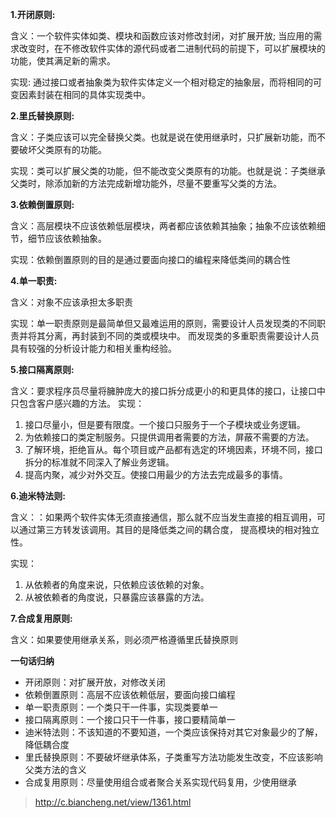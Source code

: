 **1.开闭原则:**

含义：一个软件实体如类、模块和函数应该对修改封闭，对扩展开放; 当应用的需求改变时，在不修改软件实体的源代码或者二进制代码的前提下，可以扩展模块的功能，使其满足新的需求。

实现: 通过接口或者抽象类为软件实体定义一个相对稳定的抽象层，而将相同的可变因素封装在相同的具体实现类中。</br>

**2.里氏替换原则:**

含义：子类应该可以完全替换父类。也就是说在使用继承时，只扩展新功能，而不要破坏父类原有的功能。<br>

实现：类可以扩展父类的功能，但不能改变父类原有的功能。也就是说：子类继承父类时，除添加新的方法完成新增功能外，尽量不要重写父类的方法。

**3.依赖倒置原则:**

含义：高层模块不应该依赖低层模块，两者都应该依赖其抽象；抽象不应该依赖细节，细节应该依赖抽象。

实现：依赖倒置原则的目的是通过要面向接口的编程来降低类间的耦合性

**4.单一职责:**

含义：对象不应该承担太多职责

实现：单一职责原则是最简单但又最难运用的原则，需要设计人员发现类的不同职责并将其分离，再封装到不同的类或模块中。 而发现类的多重职责需要设计人员具有较强的分析设计能力和相关重构经验。

**5.接口隔离原则:**

含义：要求程序员尽量将臃肿庞大的接口拆分成更小的和更具体的接口，让接口中只包含客户感兴趣的方法。 实现：

1. 接口尽量小，但是要有限度。一个接口只服务于一个子模块或业务逻辑。
2. 为依赖接口的类定制服务。只提供调用者需要的方法，屏蔽不需要的方法。
3. 了解环境，拒绝盲从。每个项目或产品都有选定的环境因素，环境不同，接口拆分的标准就不同深入了解业务逻辑。
4. 提高内聚，减少对外交互。使接口用最少的方法去完成最多的事情。

**6.迪米特法则:**

含义：：如果两个软件实体无须直接通信，那么就不应当发生直接的相互调用，可以通过第三方转发该调用。其目的是降低类之间的耦合度， 提高模块的相对独立性。

实现：

1. 从依赖者的角度来说，只依赖应该依赖的对象。
2. 从被依赖者的角度说，只暴露应该暴露的方法。

**7.合成复用原则:**

含义：如果要使用继承关系，则必须严格遵循里氏替换原则

**一句话归纳**

- 开闭原则：对扩展开放，对修改关闭
- 依赖倒置原则：高层不应该依赖低层，要面向接口编程
- 单一职责原则：一个类只干一件事，实现类要单一
- 接口隔离原则：一个接口只干一件事，接口要精简单一
- 迪米特法则：不该知道的不要知道，一个类应该保持对其它对象最少的了解，降低耦合度
- 里氏替换原则：不要破坏继承体系，子类重写方法功能发生改变，不应该影响父类方法的含义
- 合成复用原则：尽量使用组合或者聚合关系实现代码复用，少使用继承

>http://c.biancheng.net/view/1361.html